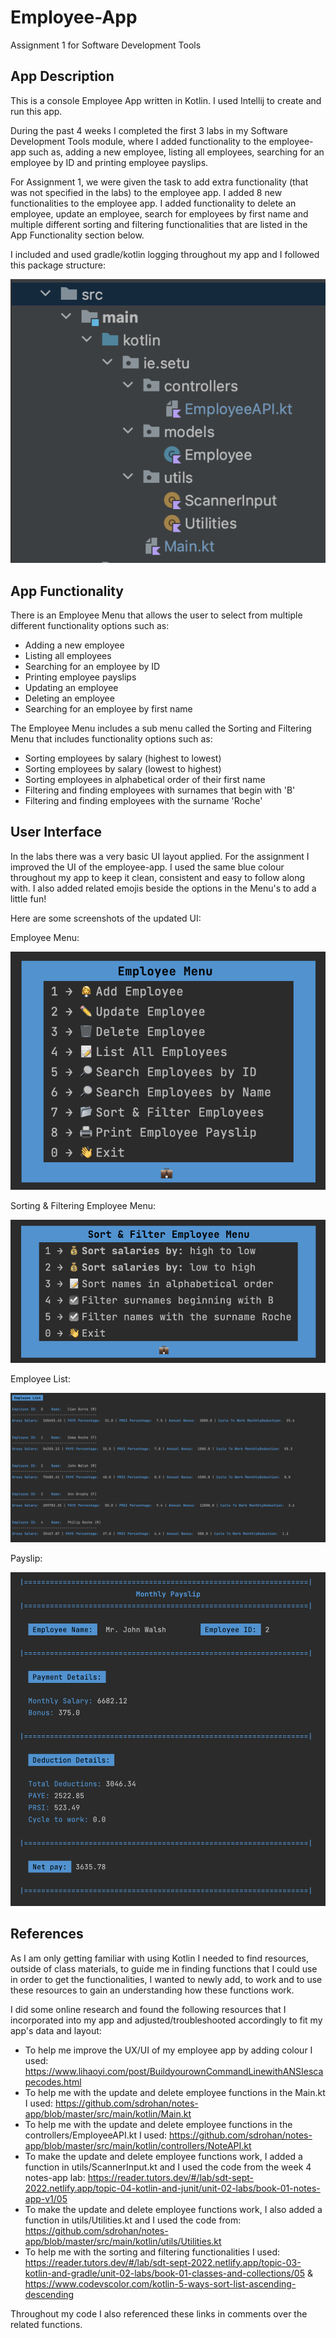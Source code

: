 # Employee-App
Assignment 1 for Software Development Tools
## App Description
This is a console Employee App written in Kotlin. I used Intellij to create and run this app.

During the past 4 weeks I completed the first 3 labs 
in my Software Development Tools module, where I added
functionality to the employee-app such as, adding a new employee,
listing all employees, searching for an employee by ID and printing employee payslips.

For Assignment 1, we were given the task to add extra functionality
(that was not specified in the labs) to the employee app. 
I added 8 new functionalities to the employee app. 
I added functionality to delete an employee, update an employee,
search for employees by first name and 
multiple different sorting and filtering
functionalities that are listed in the App Functionality section below.

I included and used gradle/kotlin logging throughout my app and I followed 
this package structure:

![Package Structure](readMePictures/packageStructure.png)

## App Functionality

There is an Employee Menu that allows the user to select from multiple different functionality options such as:
* Adding a new employee
* Listing all employees
* Searching for an employee by ID
* Printing employee payslips
* Updating an employee
* Deleting an employee
* Searching for an employee by first name 

The Employee Menu includes a sub menu called the 
Sorting and Filtering Menu that includes functionality options such as:
* Sorting employees by salary (highest to lowest)
* Sorting employees by salary (lowest to highest)
* Sorting employees in alphabetical order of their first name
* Filtering and finding employees with surnames that begin with 'B'
* Filtering and finding employees with the surname 'Roche' 

## User Interface

In the labs there was a very basic UI layout applied. 
For the assignment I improved the UI of the employee-app. I used the same blue colour 
throughout my app to keep it clean, consistent and easy to follow along with. 
I also added related emojis beside the options in the Menu's to add a little fun!

Here are some screenshots of the updated UI:

Employee Menu:

![Employee Menu](readMePictures/employeeMenu.png)

Sorting & Filtering Employee Menu:

![Sorting & filtering Menu](readMePictures/SortingMenu.png)

Employee List:

![list of employees:](readMePictures/employeeList.png)

Payslip:

![Payslip](readMePictures/payslip.png)

## References
As I am only getting familiar with using Kotlin
I needed to find resources, outside of class materials, 
to guide me in finding functions that I could use
in order to get the functionalities, I wanted to newly add, to work and 
to use these resources to gain an understanding how these functions work. 

I did some online research and found the following 
resources that I incorporated into my app 
and adjusted/troubleshooted accordingly to fit my app's data and layout:

* To help me improve the UX/UI of my employee app by adding colour I used: https://www.lihaoyi.com/post/BuildyourownCommandLinewithANSIescapecodes.html
* To help me with the update and delete employee functions in the Main.kt I used: https://github.com/sdrohan/notes-app/blob/master/src/main/kotlin/Main.kt
* To help me with the update and delete employee functions in the controllers/EmployeeAPI.kt I used: https://github.com/sdrohan/notes-app/blob/master/src/main/kotlin/controllers/NoteAPI.kt
* To make the update and delete employee functions work, I added a function in utils/ScannerInput.kt and I used the code from the week 4 notes-app lab: https://reader.tutors.dev/#/lab/sdt-sept-2022.netlify.app/topic-04-kotlin-and-junit/unit-02-labs/book-01-notes-app-v1/05
* To make the update and delete employee functions work, I also added a function in utils/Utilities.kt and I used the code from: https://github.com/sdrohan/notes-app/blob/master/src/main/kotlin/utils/Utilities.kt
* To help me with the sorting and filtering functionalities I used: https://reader.tutors.dev/#/lab/sdt-sept-2022.netlify.app/topic-03-kotlin-and-gradle/unit-02-labs/book-01-classes-and-collections/05
  & https://www.codevscolor.com/kotlin-5-ways-sort-list-ascending-descending 

Throughout my code I also referenced these links in comments over the related functions.